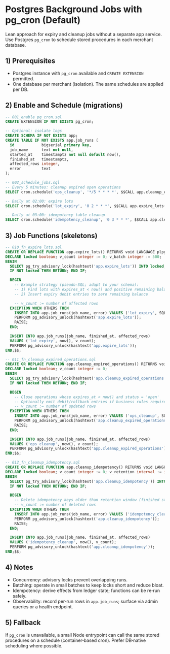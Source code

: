 # Postgres Background Jobs with pg_cron (Default)

Lean approach for expiry and cleanup jobs without a separate app service. Use Postgres `pg_cron` to schedule stored procedures in each merchant database.

## 1) Prerequisites

- Postgres instance with `pg_cron` available and `CREATE EXTENSION` permitted.
- One database per merchant (isolation). The same schedules are applied per DB.

## 2) Enable and Schedule (migrations)

```sql
-- 001_enable_pg_cron.sql
CREATE EXTENSION IF NOT EXISTS pg_cron;

-- Optional: isolate logs
CREATE SCHEMA IF NOT EXISTS app;
CREATE TABLE IF NOT EXISTS app.job_runs (
  id            bigserial primary key,
  job_name      text not null,
  started_at    timestamptz not null default now(),
  finished_at   timestamptz,
  affected_rows integer,
  error         text
);

-- 002_schedule_jobs.sql
-- Every 5 minutes: cleanup expired open operations
SELECT cron.schedule('ops_cleanup', '*/5 * * * *', $$CALL app.cleanup_expired_operations()$$);

-- Daily at 02:00: expire lots
SELECT cron.schedule('lot_expiry', '0 2 * * *', $$CALL app.expire_lots()$$);

-- Daily at 03:00: idempotency table cleanup
SELECT cron.schedule('idempotency_cleanup', '0 3 * * *', $$CALL app.cleanup_idempotency()$$);
```

## 3) Job Functions (skeletons)

```sql
-- 010_fn_expire_lots.sql
CREATE OR REPLACE FUNCTION app.expire_lots() RETURNS void LANGUAGE plpgsql AS $$
DECLARE locked boolean; v_count integer := 0; v_batch integer := 500;
BEGIN
  SELECT pg_try_advisory_lock(hashtext('app.expire_lots')) INTO locked;
  IF NOT locked THEN RETURN; END IF;

  BEGIN
    -- Example strategy (pseudo-SQL; adapt to your schema):
    -- 1) Find lots with expires_at < now() and positive remaining balance
    -- 2) Insert expiry debit entries to zero remaining balance

    -- v_count := number of affected rows
  EXCEPTION WHEN OTHERS THEN
    INSERT INTO app.job_runs(job_name, error) VALUES ('lot_expiry', SQLERRM);
    PERFORM pg_advisory_unlock(hashtext('app.expire_lots'));
    RAISE;
  END;

  INSERT INTO app.job_runs(job_name, finished_at, affected_rows)
  VALUES ('lot_expiry', now(), v_count);
  PERFORM pg_advisory_unlock(hashtext('app.expire_lots'));
END;$$;

-- 011_fn_cleanup_expired_operations.sql
CREATE OR REPLACE FUNCTION app.cleanup_expired_operations() RETURNS void LANGUAGE plpgsql AS $$
DECLARE locked boolean; v_count integer := 0;
BEGIN
  SELECT pg_try_advisory_lock(hashtext('app.cleanup_expired_operations')) INTO locked;
  IF NOT locked THEN RETURN; END IF;

  BEGIN
    -- Close operations whose expires_at < now() and status = 'open'
    -- Optionally emit debit/rollback entries if business rules require
    -- v_count := number of updated rows
  EXCEPTION WHEN OTHERS THEN
    INSERT INTO app.job_runs(job_name, error) VALUES ('ops_cleanup', SQLERRM);
    PERFORM pg_advisory_unlock(hashtext('app.cleanup_expired_operations'));
    RAISE;
  END;

  INSERT INTO app.job_runs(job_name, finished_at, affected_rows)
  VALUES ('ops_cleanup', now(), v_count);
  PERFORM pg_advisory_unlock(hashtext('app.cleanup_expired_operations'));
END;$$;

-- 012_fn_cleanup_idempotency.sql
CREATE OR REPLACE FUNCTION app.cleanup_idempotency() RETURNS void LANGUAGE plpgsql AS $$
DECLARE locked boolean; v_count integer := 0; v_retention interval := interval '7 days';
BEGIN
  SELECT pg_try_advisory_lock(hashtext('app.cleanup_idempotency')) INTO locked;
  IF NOT locked THEN RETURN; END IF;

  BEGIN
    -- Delete idempotency keys older than retention window (finished states only)
    -- v_count := number of deleted rows
  EXCEPTION WHEN OTHERS THEN
    INSERT INTO app.job_runs(job_name, error) VALUES ('idempotency_cleanup', SQLERRM);
    PERFORM pg_advisory_unlock(hashtext('app.cleanup_idempotency'));
    RAISE;
  END;

  INSERT INTO app.job_runs(job_name, finished_at, affected_rows)
  VALUES ('idempotency_cleanup', now(), v_count);
  PERFORM pg_advisory_unlock(hashtext('app.cleanup_idempotency'));
END;$$;
```

## 4) Notes

- Concurrency: advisory locks prevent overlapping runs.
- Batching: operate in small batches to keep locks short and reduce bloat.
- Idempotency: derive effects from ledger state; functions can be re‑run safely.
- Observability: record per‑run rows in `app.job_runs`; surface via admin queries or a health endpoint.

## 5) Fallback

If `pg_cron` is unavailable, a small Node entrypoint can call the same stored procedures on a schedule (container‑based cron). Prefer DB‑native scheduling where possible.

